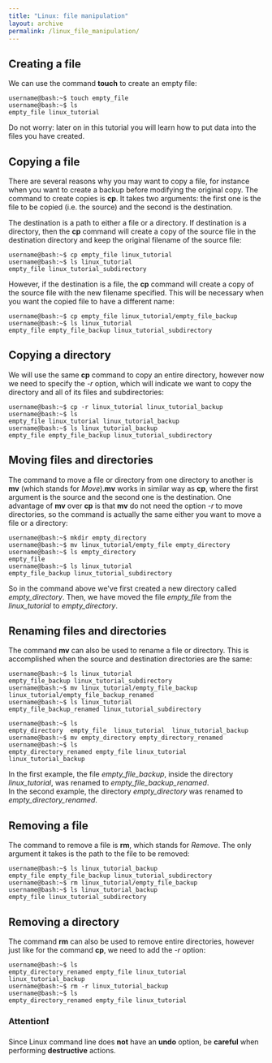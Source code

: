 ```yaml
---  
title: "Linux: file manipulation"  
layout: archive 
permalink: /linux_file_manipulation/
---  
```


## Creating a file <a name="creating-a-file"></a> 
We can use the command **touch** to create an empty file:  
```console  
username@bash:~$ touch empty_file 
username@bash:~$ ls   
empty_file linux_tutorial 
``` 
Do not worry: later on in this tutorial you will learn how to put data into the files you have created.  

## Copying a file <a name="copying-a-file"></a>  
There are several reasons why you may want to copy a file, for instance when you want to create a backup before modifying the original copy. The command to create copies is **cp**. It takes two arguments: the first one is the file to be copied (i.e. the source) and the second is the destination. 

The destination is a path to either a file or a directory. If destination is a directory, then the **cp** command will create a copy of the source file in the destination directory and keep the original filename of the source file:  
```console  
username@bash:~$ cp empty_file linux_tutorial 
username@bash:~$ ls linux_tutorial  
empty_file linux_tutorial_subdirectory
``` 
However, if the destination is a file, the **cp** command will create a copy of the source file with the new filename specified. This will be necessary when you want the copied file to have a different name:    
```console  
username@bash:~$ cp empty_file linux_tutorial/empty_file_backup 
username@bash:~$ ls linux_tutorial  
empty_file empty_file_backup linux_tutorial_subdirectory
```  

## Copying a directory <a name="copying-a-directory"></a>  
We will use the same **cp** command to copy an entire directory, however now we need to specify the *-r* option, which will indicate we want to copy the directory and all of its files and subdirectories:  
```console  
username@bash:~$ cp -r linux_tutorial linux_tutorial_backup 
username@bash:~$ ls   
empty_file linux_tutorial linux_tutorial_backup 
username@bash:~$ ls linux_tutorial_backup  
empty_file empty_file_backup linux_tutorial_subdirectory
```  

## Moving files and directories <a name="moving-files-and-directories"></a>  
The command to move a file or directory from one directory to another is **mv** (which stands for *Move*).**mv** works in similar way as **cp**, where the first argument is the source and the second one is the destination. One advantage of **mv** over **cp** is that **mv** do not need the option *-r* to move directories, so the command is actually the same either you want to move a file or a directory:  
```console  
username@bash:~$ mkdir empty_directory
username@bash:~$ mv linux_tutorial/empty_file empty_directory
username@bash:~$ ls empty_directory 
empty_file 
username@bash:~$ ls linux_tutorial  
empty_file_backup linux_tutorial_subdirectory
```  
So in the command above we've first created a new directory called *empty_directory*. Then, we have moved the file *empty_file* from the *linux_tutorial* to *empty_directory*.  

## Renaming files and directories <a name="renaming-files-and-directories"></a>  
The command **mv** can also be used to rename a file or directory. This is accomplished when the source and destination directories are the same:  
```console  
username@bash:~$ ls linux_tutorial
empty_file_backup linux_tutorial_subdirectory 
username@bash:~$ mv linux_tutorial/empty_file_backup linux_tutorial/empty_file_backup_renamed 
username@bash:~$ ls linux_tutorial  
empty_file_backup_renamed linux_tutorial_subdirectory
```  
```console  
username@bash:~$ ls  
empty_directory  empty_file  linux_tutorial  linux_tutorial_backup
username@bash:~$ mv empty_directory empty_directory_renamed 
username@bash:~$ ls  
empty_directory_renamed empty_file linux_tutorial linux_tutorial_backup
```  
In the first example, the file *empty_file_backup*, inside the directory *linux_tutorial*, was renamed to *empty_file_backup_renamed*.  
In the second example, the directory *empty_directory* was renamed to *empty_directory_renamed*.

## Removing a file <a name="removing-a-file"></a>  
The command to remove a file is **rm**, which stands for *Remove*. The only argument it takes is the path to the file to be removed:  
```console  
username@bash:~$ ls linux_tutorial_backup  
empty_file empty_file_backup linux_tutorial_subdirectory 
username@bash:~$ rm linux_tutorial/empty_file_backup  
username@bash:~$ ls linux_tutorial_backup  
empty_file linux_tutorial_subdirectory
```  

## Removing a directory <a name="removing-a-directory"></a> 
The command **rm** can also be used to remove entire directories, however just like for the command **cp**, we need to add the *-r* option:  
```console  
username@bash:~$ ls  
empty_directory_renamed empty_file linux_tutorial linux_tutorial_backup
username@bash:~$ rm -r linux_tutorial_backup 
username@bash:~$ ls  
empty_directory_renamed empty_file linux_tutorial
``` 

### Attention:exclamation: 
Since Linux command line does **not** have an **undo** option, be **careful** when performing **destructive** actions. 
